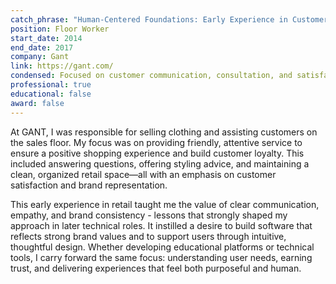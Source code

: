```yaml
---
catch_phrase: "Human-Centered Foundations: Early Experience in Customer Service and Brand Communication"
position: Floor Worker
start_date: 2014
end_date: 2017
company: Gant
link: https://gant.com/
condensed: Focused on customer communication, consultation, and satisfaction, ensuring that every interaction reflected GANT’s brand values through attentive service and a polished, brand-consistent presence.
professional: true
educational: false
award: false
---
```


At GANT, I was responsible for selling clothing and assisting customers on the sales floor. My focus was on providing friendly, attentive service to ensure a positive shopping experience and build customer loyalty. This included answering questions, offering styling advice, and maintaining a clean, organized retail space—all with an emphasis on customer satisfaction and brand representation.

This early experience in retail taught me the value of clear communication, empathy, and brand consistency - lessons that strongly shaped my approach in later technical roles. It instilled a desire to build software that reflects strong brand values and to support users through intuitive, thoughtful design. Whether developing educational platforms or technical tools, I carry forward the same focus: understanding user needs, earning trust, and delivering experiences that feel both purposeful and human.